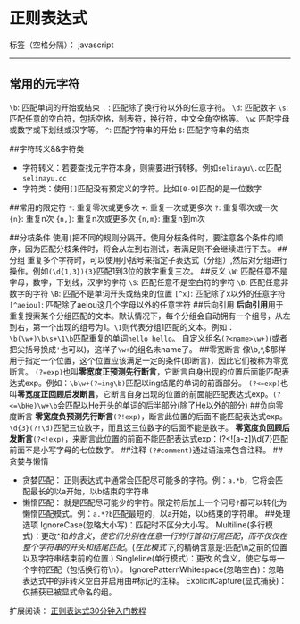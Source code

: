 ﻿# 正则表达式

标签（空格分隔）： javascript

---
## 常用的元字符
`\b`: 匹配单词的开始或结束
`.` : 匹配除了换行符以外的任意字符。
`\d`: 匹配数字
`\s`: 匹配任意的空白符，包括空格，制表符，换行符，中文全角空格等。
`\w`: 匹配字母或数字或下划线或汉字等。
`^`: 匹配字符串的开始
`$`: 匹配字符串的结束


##字符转义&&字符类
- 字符转义：若要查找元字符本身，则需要进行转移。例如`selinayu\.cc`匹配`selinayu.cc`
- 字符类：使用`[]`匹配没有预定义的字符。比如`[0-9]`匹配的是一位数字

##常用的限定符
`*`: 重复零次或更多次
`+`: 重复一次或更多次
`?`: 重复零次或一次
`{n}`: 重复n次
`{n,}`: 重复n次或更多次
`{n,m}`: 重复n到m次

##分枝条件
使用`|`把不同的规则分隔开。使用分枝条件时，要注意各个条件的顺序，因为匹配分枝条件时，将会从左到右测试，若满足则不会继续进行下去。
##分组
重复多个字符时，可以使用小括号来指定子表达式（分组）,然后对分组进行操作。例如`(\d{1,3}){3}`匹配1到3位的数字重复三次。
##反义
`\W`: 匹配任意不是字母，数字，下划线，汉字的字符
`\S`: 匹配任意不是空白符的字符
`\D`: 匹配任意非数字的字符
`\B`: 匹配不是单词开头或结束的位置
`[^x]`: 匹配除了x以外的任意字符
`[^aeiou]`: 匹配除了aeiou这几个字母以外的任意字符
##后向引用
**后向引用**用于重复搜索某个分组匹配的文本。默认情况下，每个分组会自动拥有一个组号，从左到右，第一个出现的组号为1。`\1`则代表分组1匹配的文本。例如：`\b(\w+)\b\s+\1\b`匹配重复的单词`hello hello`。
自定义组名`(?<name>\w+)`(或者把尖括号换成`'`也可以)，这样子`\w+`的组名未name了。
##零宽断言
像\b,^,$那样用于指定一个位置，这个位置应该满足一定的条件(即断言)，因此它们被称为零宽断言。
`(?=exp)`也叫**零宽度正预测先行断言**，它断言自身出现的位置后面能匹配表达式exp。例如：`\b\w+(?=ing\b)`匹配以ing结尾的单词的前面部分。
`(?<=exp)`也叫**零宽度正回顾后发断言**，它断言自身出现的位置的前面能匹配表达式exp。`(?<=\bHe)\w+\b`会匹配以He开头的单词的后半部分(除了He以外的部分)
##负向零度断言
**零宽度负预测先行断言**`(?!exp)`，断言此位置的后面不能匹配表达式exp。`\d{3}(?!\d)`匹配三位数字，而且这三位数字的后面不能是数字。
**零宽度负回顾后发断言**`(?<!exp)`，来断言此位置的前面不能匹配表达式exp：(?<![a-z])\d{7}匹配前面不是小写字母的七位数字。
##注释
`(?#comment)`通过语法来包含注释。
##贪婪与懒惰
- 贪婪匹配： 正则表达式中通常会匹配尽可能多的字符。例：`a.*b`，它将会匹配最长的以a开始，以b结束的字符串
- 懒惰匹配： 就是匹配尽可能少的字符。限定符后加上一个问号`?`都可以转化为懒惰匹配模式。例：`a.*?b`匹配最短的，以a开始，以b结束的字符串。
##处理选项
IgnoreCase(忽略大小写)：匹配时不区分大小写。
Multiline(多行模式)：更改^和$的含义，使它们分别在任意一行的行首和行尾匹配，而不仅仅在整个字符串的开头和结尾匹配。(在此模式下,$的精确含意是:匹配\n之前的位置以及字符串结束前的位置.)
Singleline(单行模式)：更改.的含义，使它与每一个字符匹配（包括换行符\n）。
IgnorePatternWhitespace(忽略空白)：忽略表达式中的非转义空白并启用由#标记的注释。
ExplicitCapture(显式捕获)：仅捕获已被显式命名的组。

扩展阅读：
[正则表达式30分钟入门教程][1]


  [1]: http://deerchao.net/tutorials/regex/regex.htm
